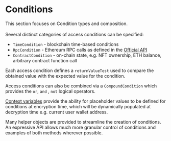 # Conditions

This section focuses on Condition types and composition. \
\
Several distinct categories of access conditions can be specified:&#x20;

* `TimeCondition` - blockchain time-based conditions
* `RpcCondition` - Ethereum RPC calls as defined in the [Official API](https://ethereum.org/en/developers/docs/apis/json-rpc/#json-rpc-methods)
* `ContractCondition` - on-chain state, e.g. NFT ownership, ETH balance, arbitrary contract function call

Each access condition defines a `returnValueTest` used to compare the obtained value with the expected value for the condition.

Access conditions can also be combined via a `CompoundCondition` which provides the `or`, `and` , `not` logical operators.

[Context variables](condition-context-and-context-variables.md) provide the ability for placeholder values to be defined for conditions at encryption time, which will be dynamically populated at decryption time e.g. current user wallet address.

Many helper objects are provided to streamline the creation of conditions. An expressive API allows much more granular control of conditions and examples of both methods wherever possible.
